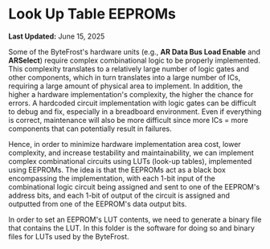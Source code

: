 #   Look Up Table EEPROMs

**Last Updated:** June 15, 2025

Some of the ByteFrost's hardware units (e.g., **AR Data Bus Load Enable** and
**ARSelect**) require complex combinational logic to be properly implemented.
This complexity translates to a relatively large number of logic gates and other
components, which in turn translates into a large number of ICs, requiring a
large amount of physical area to implement. In addition, the higher a hardware
implementation's complexity, the higher the chance for errors. A hardcoded
circuit implementation with logic gates can be difficult to debug and fix,
especially in a breadboard environment. Even if everything is correct,
maintenance will also be more difficult since more ICs = more components that
can potentially result in failures.

Hence, in order to minimize hardware implementation area cost, lower complexity,
and increase testability and maintainability, we can implement complex 
combinational circuits using LUTs (look-up tables), implemented using EEPROMs.
The idea is that the EEPROMs act as a black box encompassing the implementation,
with each 1-bit input of the combinational logic circuit being assigned and sent
to one of the EEPROM's address bits, and each 1-bit of output of the circuit is
assigned and outputted from one of the EEPROM's data output bits.

In order to set an EEPROM's LUT contents, we need to generate a binary file that
contains the LUT. In this folder is the software for doing so and binary files
for LUTs used by the ByteFrost.